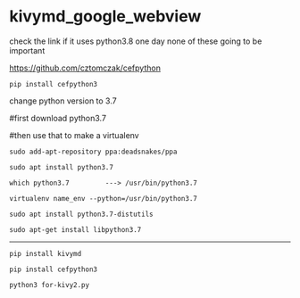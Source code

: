 # kivymd_google_webview

check the link if it uses python3.8 one day none of these going to be important

https://github.com/cztomczak/cefpython

```
pip install cefpython3
```

change python version to 3.7

#first download python3.7

#then use that to make a virtualenv
```
sudo add-apt-repository ppa:deadsnakes/ppa
```
```
sudo apt install python3.7
```

```
which python3.7         ---> /usr/bin/python3.7
```
```
virtualenv name_env --python=/usr/bin/python3.7
```
```
sudo apt install python3.7-distutils
```
```
sudo apt-get install libpython3.7
```
---------------------------------
```
pip install kivymd

pip install cefpython3

python3 for-kivy2.py 
```

